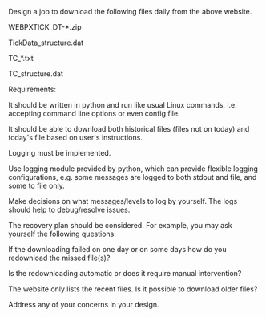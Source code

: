 Design a job to download the following files daily from the above website.

WEBPXTICK_DT-*.zip

TickData_structure.dat

TC_*.txt

TC_structure.dat

Requirements:

It should be written in python and run like usual Linux commands, i.e. accepting command line options or even config file.

It should be able to download both historical files (files not on today) and today's file based on user's instructions.

Logging must be implemented.

Use logging module provided by python, which can provide flexible logging configurations, e.g. some messages are logged to both stdout and file, and some to file only.

Make decisions on what messages/levels to log by yourself. The logs should help to debug/resolve issues.

The recovery plan should be considered. For example, you may ask yourself the following questions:

If the downloading failed on one day or on some days how do you redownload the missed file(s)?

Is the redownloading automatic or does it require manual intervention?

The website only lists the recent files. Is it possible to download older files?

Address any of your concerns in your design.